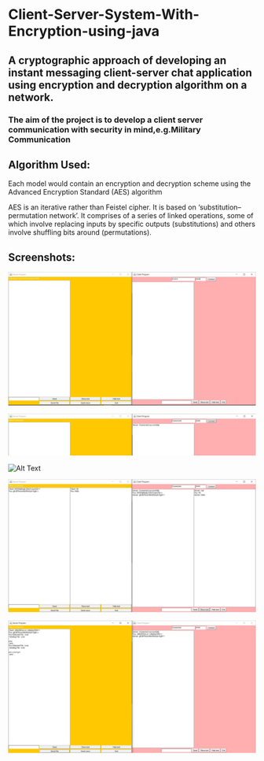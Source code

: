 # Client-Server-System-With-Encryption-using-java

## A cryptographic approach of developing an instant messaging client-server chat application using encryption and decryption algorithm on a network.

### The aim of the project is to develop a client server communication with security in mind,e.g.Military Communication
 
## Algorithm Used:
Each model would contain an encryption and decryption scheme using the Advanced Encryption Standard (AES) algorithm

AES is an iterative rather than Feistel cipher. It is based on
‘substitution–permutation network’. It comprises of a series of linked operations, some of which involve replacing inputs by specific outputs (substitutions) and others involve shuffling bits around (permutations).

## Screenshots:

![Alt Text](https://github.com/pritivasekar/Client-Server-System-with-Encrption-using-java/blob/main/Screenshots/beforeconnect.JPG)

![Alt Text](https://github.com/pritivasekar/Client-Server-System-with-Encrption-using-java/blob/main/Screenshots/afterconnection.JPG)

![Alt Text](https://github.com/pritivasekar/Client-Server-System-with-Encrption-using-java/blob/main/Screenshots/encryption.JPG)

![Alt Text](https://github.com/pritivasekar/Client-Server-System-with-Encrption-using-java/blob/main/Screenshots/decryption.JPG)

![Alt Text](https://github.com/pritivasekar/Client-Server-System-with-Encrption-using-java/blob/main/Screenshots/file.JPG)
